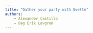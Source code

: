 ```yaml
---
title: "Gather your party with Svelte"
authors:
    - Alexander Castillo
    - Dag Erik Løvgren
---
```

